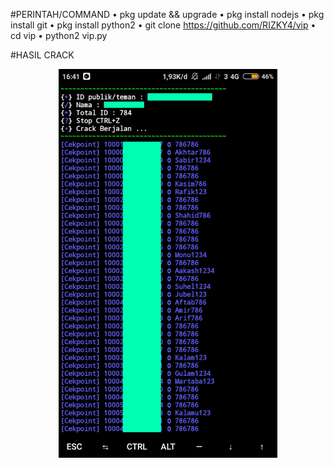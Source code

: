 #PERINTAH/COMMAND
• pkg update && upgrade
• pkg install nodejs
• pkg install git
• pkg install python2
• git clone https://github.com/RIZKY4/vip
• cd vip
• python2 vip.py

#HASIL CRACK 
<p align="center">
  <img src="ss.png" width="350" title="hover text">
</p>
